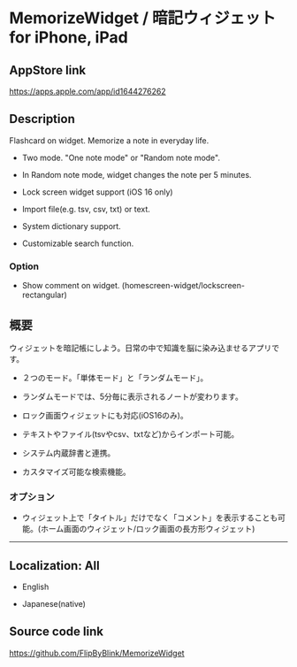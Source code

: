 
# MemorizeWidget / 暗記ウィジェット for iPhone, iPad


## AppStore link
https://apps.apple.com/app/id1644276262


## Description
Flashcard on widget. Memorize a note in everyday life.

- Two mode. \"One note mode\" or \"Random note mode\".

- In Random note mode, widget changes the note per 5 minutes.

- Lock screen widget support (iOS 16 only)

- Import file(e.g. tsv, csv, txt) or text.

- System dictionary support.

- Customizable search function.


### Option
- Show comment on widget. (homescreen-widget/lockscreen-rectangular)


## 概要
ウィジェットを暗記帳にしよう。日常の中で知識を脳に染み込ませるアプリです。

- ２つのモード。「単体モード」と「ランダムモード」。

- ランダムモードでは、5分毎に表示されるノートが変わります。

- ロック画面ウィジェットにも対応(iOS16のみ)。

- テキストやファイル(tsvやcsv、txtなど)からインポート可能。

- システム内蔵辞書と連携。

- カスタマイズ可能な検索機能。


### オプション
- ウィジェット上で「タイトル」だけでなく「コメント」を表示することも可能。(ホーム画面のウィジェット/ロック画面の長方形ウィジェット)


---


## Localization: All
- English

- Japanese(native)


## Source code link
https://github.com/FlipByBlink/MemorizeWidget
